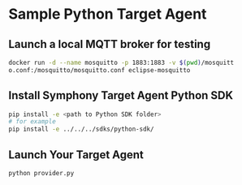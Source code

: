 # Sample Python Target Agent 


## Launch a local MQTT broker for testing
```bash
docker run -d --name mosquitto -p 1883:1883 -v $(pwd)/mosquitt
o.conf:/mosquitto/mosquitto.conf eclipse-mosquitto
```

## Install Symphony Target Agent Python SDK
```bash
pip install -e <path to Python SDK folder>
# for example
pip install -e ../../../sdks/python-sdk/
```

## Launch Your Target Agent
```bash
python provider.py
```